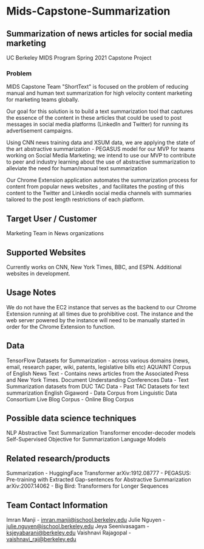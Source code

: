 # Mids-Capstone-Summarization

## Summarization of news articles for social media marketing
UC Berkeley MIDS Program 
Spring 2021 Capstone Project

### Problem
MIDS Capstone Team "ShortText" is focused on the problem of reducing manual and human text summarization for high velocity content marketing for marketing teams globally.

Our goal for this solution is to build a text summarization tool that captures the essence of the content in these articles that could be used to post messages in social media platforms (LinkedIn and Twitter) for running its advertisement campaigns.

Using CNN news training data and XSUM data, we are applying the state of the art abstractive summarization - PEGASUS model for our MVP for teams working on Social Media Marketing; we intend to use our MVP to contribute to peer and industry learning about the use of abstractive summarization to alleviate the need for human/manual text summarization

Our Chrome Extension application automates the summarization process for content from popular news websites , and facilitates the posting of this content to the Twitter and LinkedIn social media channels with summaries tailored to the post length restrictions of each platform.

## Target User / Customer
Marketing Team in News organizations

## Supported Websites
Currently works on CNN, New York Times, BBC, and ESPN. Additional websites in development.

## Usage Notes
We do not have the EC2 instance that serves as the backend to our Chrome Extension running at all times due to prohibitive cost. The instance and the web server powered by the instance will need to be manually started in order for the Chrome Extension to function.

## Data
TensorFlow Datasets for Summarization - across various domains (news, email, research paper, wiki, patents, legislative bills etc)
AQUAINT Corpus of English News Text - Contains news articles from the Associated Press and New York Times.
Document Understanding Conferences Data  - Text Summarization datasets from DUC
TAC Data  - Past TAC Datasets for text summarization
English Gigaword - Data Corpus from Linguistic Data Consortium 
Live Blog Corpus  - Online Blog Corpus 

## Possible data science techniques
NLP
Abstractive Text Summarization
Transformer encoder-decoder models
Self-Supervised Objective for Summarization
Language Models

## Related research/products
Summarization - HuggingFace Transformer
arXiv:1912.08777 - PEGASUS: Pre-training with Extracted Gap-sentences for Abstractive Summarization  
arXiv:2007.14062 - Big Bird: Transformers for Longer Sequences

## Team Contact Information
Imran Manji - imran.manji@ischool.berkeley.edu 
Julie Nguyen - julie.nguyen@ischool.berkeley.edu 
Jeya Seenivasagam - ksjeyabarani@berkeley.edu 
Vaishnavi Rajagopal - vaishnavi_raj@berkeley.edu 


